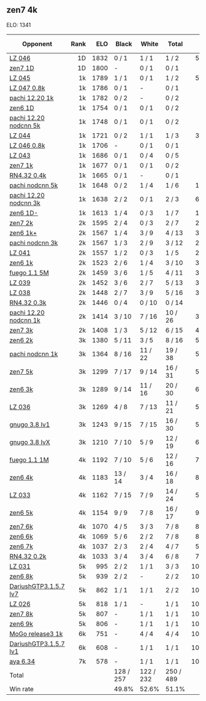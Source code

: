 ## zen7 4k ##

ELO: 1341

Opponent | Rank | ELO | Black | White | Total | Win rate
---------|-----:|----:|-------|-------|-------|-------:
[LZ 046](LZ%20046.md) | 1D | 1832 | 0 / 1 | 1 / 1 | 1 / 2 | 50.0%
[zen7 1D](zen7%201D.md) | 1D | 1800 | - | 0 / 1 | 0 / 1 | 0.0%
[LZ 045](LZ%20045.md) | 1k | 1789 | 1 / 1 | 0 / 1 | 1 / 2 | 50.0%
[LZ 047 0.8k](LZ%20047%200.8k.md) | 1k | 1786 | 0 / 1 | - | 0 / 1 | 0.0%
[pachi 12.20 1k](pachi%2012.20%201k.md) | 1k | 1782 | 0 / 2 | - | 0 / 2 | 0.0%
[zen6 1D](zen6%201D.md) | 1k | 1754 | 0 / 1 | 0 / 1 | 0 / 2 | 0.0%
[pachi 12.20 nodcnn 5k](pachi%2012.20%20nodcnn%205k.md) | 1k | 1748 | 0 / 1 | 0 / 1 | 0 / 2 | 0.0%
[LZ 044](LZ%20044.md) | 1k | 1721 | 0 / 2 | 1 / 1 | 1 / 3 | 33.3%
[LZ 046 0.8k](LZ%20046%200.8k.md) | 1k | 1706 | - | 0 / 1 | 0 / 1 | 0.0%
[LZ 043](LZ%20043.md) | 1k | 1686 | 0 / 1 | 0 / 4 | 0 / 5 | 0.0%
[zen7 1k](zen7%201k.md) | 1k | 1677 | 0 / 1 | 0 / 1 | 0 / 2 | 0.0%
[RN4.32 0.4k](RN4.32%200.4k.md) | 1k | 1665 | 0 / 1 | - | 0 / 1 | 0.0%
[pachi nodcnn 5k](pachi%20nodcnn%205k.md) | 1k | 1648 | 0 / 2 | 1 / 4 | 1 / 6 | 16.7%
[pachi 12.20 nodcnn 3k](pachi%2012.20%20nodcnn%203k.md) | 1k | 1638 | 2 / 2 | 0 / 1 | 2 / 3 | 66.7%
[zen6 1D-](zen6%201D-.md) | 1k | 1613 | 1 / 4 | 0 / 3 | 1 / 7 | 14.3%
[zen7 2k](zen7%202k.md) | 2k | 1595 | 2 / 4 | 0 / 3 | 2 / 7 | 28.6%
[zen6 1k+](zen6%201k+.md) | 2k | 1567 | 1 / 4 | 3 / 9 | 4 / 13 | 30.8%
[pachi nodcnn 3k](pachi%20nodcnn%203k.md) | 2k | 1567 | 1 / 3 | 2 / 9 | 3 / 12 | 25.0%
[LZ 041](LZ%20041.md) | 2k | 1557 | 1 / 2 | 0 / 3 | 1 / 5 | 20.0%
[zen6 1k](zen6%201k.md) | 2k | 1523 | 2 / 6 | 1 / 4 | 3 / 10 | 30.0%
[fuego 1.1 5M](fuego%201.1%205M.md) | 2k | 1459 | 3 / 6 | 1 / 5 | 4 / 11 | 36.4%
[LZ 039](LZ%20039.md) | 2k | 1452 | 3 / 6 | 2 / 7 | 5 / 13 | 38.5%
[LZ 038](LZ%20038.md) | 2k | 1448 | 2 / 7 | 3 / 9 | 5 / 16 | 31.3%
[RN4.32 0.3k](RN4.32%200.3k.md) | 2k | 1446 | 0 / 4 | 0 / 10 | 0 / 14 | 0.0%
[pachi 12.20 nodcnn 1k](pachi%2012.20%20nodcnn%201k.md) | 2k | 1414 | 3 / 10 | 7 / 16 | 10 / 26 | 38.5%
[zen7 3k](zen7%203k.md) | 2k | 1408 | 1 / 3 | 5 / 12 | 6 / 15 | 40.0%
[zen6 2k](zen6%202k.md) | 3k | 1380 | 5 / 11 | 3 / 5 | 8 / 16 | 50.0%
[pachi nodcnn 1k](pachi%20nodcnn%201k.md) | 3k | 1364 | 8 / 16 | 11 / 22 | 19 / 38 | 50.0%
[zen7 5k](zen7%205k.md) | 3k | 1299 | 7 / 17 | 9 / 14 | 16 / 31 | 51.6%
[zen6 3k](zen6%203k.md) | 3k | 1289 | 9 / 14 | 11 / 16 | 20 / 30 | 66.7%
[LZ 036](LZ%20036.md) | 3k | 1269 | 4 / 8 | 7 / 13 | 11 / 21 | 52.4%
[gnugo 3.8 lv1](gnugo%203.8%20lv1.md) | 3k | 1243 | 9 / 15 | 7 / 15 | 16 / 30 | 53.3%
[gnugo 3.8 lvX](gnugo%203.8%20lvX.md) | 3k | 1210 | 7 / 10 | 5 / 9 | 12 / 19 | 63.2%
[fuego 1.1 1M](fuego%201.1%201M.md) | 4k | 1192 | 7 / 10 | 5 / 6 | 12 / 16 | 75.0%
[zen6 4k](zen6%204k.md) | 4k | 1183 | 13 / 14 | 3 / 4 | 16 / 18 | 88.9%
[LZ 033](LZ%20033.md) | 4k | 1162 | 7 / 15 | 7 / 9 | 14 / 24 | 58.3%
[zen6 5k](zen6%205k.md) | 4k | 1154 | 9 / 9 | 7 / 8 | 16 / 17 | 94.1%
[zen7 6k](zen7%206k.md) | 4k | 1070 | 4 / 5 | 3 / 3 | 7 / 8 | 87.5%
[zen6 6k](zen6%206k.md) | 4k | 1069 | 5 / 6 | 2 / 2 | 7 / 8 | 87.5%
[zen6 7k](zen6%207k.md) | 4k | 1037 | 2 / 3 | 2 / 4 | 4 / 7 | 57.1%
[RN4.32 0.2k](RN4.32%200.2k.md) | 4k | 1033 | 3 / 4 | 3 / 4 | 6 / 8 | 75.0%
[LZ 031](LZ%20031.md) | 5k | 995 | 2 / 2 | 1 / 1 | 3 / 3 | 100.0%
[zen6 8k](zen6%208k.md) | 5k | 939 | 2 / 2 | - | 2 / 2 | 100.0%
[DariushGTP3.1.5.7 lv7](DariushGTP3.1.5.7%20lv7.md) | 5k | 862 | 1 / 1 | 1 / 1 | 2 / 2 | 100.0%
[LZ 026](LZ%20026.md) | 5k | 818 | 1 / 1 | - | 1 / 1 | 100.0%
[zen7 8k](zen7%208k.md) | 5k | 807 | - | 1 / 1 | 1 / 1 | 100.0%
[zen6 9k](zen6%209k.md) | 5k | 806 | - | 1 / 1 | 1 / 1 | 100.0%
[MoGo release3 1k](MoGo%20release3%201k.md) | 6k | 751 | - | 4 / 4 | 4 / 4 | 100.0%
[DariushGTP3.1.5.7 lv1](DariushGTP3.1.5.7%20lv1.md) | 6k | 608 | - | 1 / 1 | 1 / 1 | 100.0%
[aya 6.34](aya%206.34.md) | 7k | 578 | - | 1 / 1 | 1 / 1 | 100.0%
Total | | | 128 / 257 | 122 / 232 | 250 / 489 | 
Win rate| | | 49.8% | 52.6% | 51.1% | 
